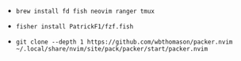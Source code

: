 * ```shell
  brew install fd fish neovim ranger tmux
  ```
  
  

* ```fish
  fisher install PatrickF1/fzf.fish
  ```
  
  

* ```shell
  git clone --depth 1 https://github.com/wbthomason/packer.nvim ~/.local/share/nvim/site/pack/packer/start/packer.nvim
  
  
  ```







